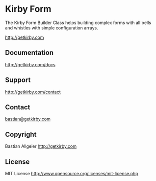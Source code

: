 # Kirby Form

The Kirby Form Builder Class helps building complex forms with all bells and whistles with simple configuration arrays. 

<http://getkirby.com>


## Documentation
<http://getkirby.com/docs>


## Support
<http://getkirby.com/contact>


## Contact 
<bastian@getkirby.com>


## Copyright
Bastian Allgeier
<http://getkirby.com>


## License
MIT License <http://www.opensource.org/licenses/mit-license.php>
